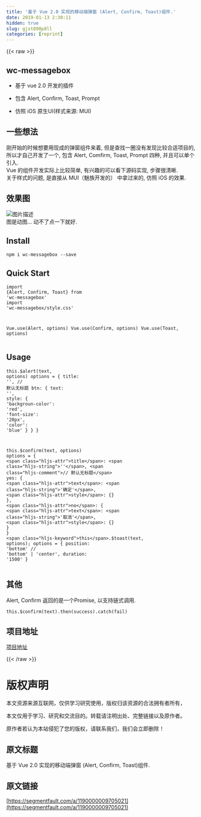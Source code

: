```yaml
---
title: '基于 Vue 2.0 实现的移动端弹窗 (Alert, Confirm, Toast)组件.' 
date: 2019-01-13 2:30:11
hidden: true
slug: gjst890p8ll
categories: [reprint]
---
```


{{< raw >}}

                    
<h2 id="articleHeader0">wc-messagebox</h2>
<ul>
<li><p>基于 vue 2.0 开发的插件</p></li>
<li><p>包含 Alert, Confirm, Toast, Prompt</p></li>
<li><p>仿照 iOS 原生UI(样式来源: MUI)</p></li>
</ul>
<h2 id="articleHeader1">一些想法</h2>
<p>刚开始的时候想要用现成的弹窗组件来着, 但是查找一圈没有发现比较合适项目的, 所以才自己开发了一个, 包含 Alert, Comfirm, Toast, Prompt 四种, 并且可以单个引入.<br>Vue 的组件开发实际上比较简单, 有兴趣的可以看下源码实现, 步骤很清晰. <br>关于样式的问题, 是直接从 MUI（魅族开发的） 中拿过来的, 仿照 iOS 的效果.</p>
<h2 id="articleHeader2">效果图</h2>
<p><span class="img-wrap"><img data-src="/img/bVQxkR?w=368&amp;h=624" src="https://static.alili.tech/img/bVQxkR?w=368&amp;h=624" alt="图片描述" title="图片描述" style="cursor: pointer; display: inline;"></span><br>图是动图... 动不了点一下就好.</p>
<h2 id="articleHeader3">Install</h2>
<div class="widget-codetool" style="display:none;">
      <div class="widget-codetool--inner">
      <span class="selectCode code-tool" data-toggle="tooltip" data-placement="top" title="" data-original-title="全选"></span>
      <span type="button" class="copyCode code-tool" data-toggle="tooltip" data-placement="top" data-clipboard-text="npm i wc-messagebox --save" title="" data-original-title="复制"></span>
      <span type="button" class="saveToNote code-tool" data-toggle="tooltip" data-placement="top" title="" data-original-title="放进笔记"></span>
      </div>
      </div><pre class="hljs stylus"><code class="shell" style="word-break: break-word; white-space: initial;">npm <span class="hljs-selector-tag">i</span> wc-messagebox --save</code></pre>
<h2 id="articleHeader4">Quick Start</h2>
<div class="widget-codetool" style="display:none;">
      <div class="widget-codetool--inner">
      <span class="selectCode code-tool" data-toggle="tooltip" data-placement="top" title="" data-original-title="全选"></span>
      <span type="button" class="copyCode code-tool" data-toggle="tooltip" data-placement="top" data-clipboard-text="import {Alert, Confirm, Toast} from 'wc-messagebox'
import 'wc-messagebox/style.css'

Vue.use(Alert, options)
Vue.use(Confirm, options)
Vue.use(Toast, options)" title="" data-original-title="复制"></span>
      <span type="button" class="saveToNote code-tool" data-toggle="tooltip" data-placement="top" title="" data-original-title="放进笔记"></span>
      </div>
      </div><pre class="javascript hljs"><code class="javascript"><span class="hljs-keyword">import</span> {Alert, Confirm, Toast} <span class="hljs-keyword">from</span> <span class="hljs-string">'wc-messagebox'</span>
<span class="hljs-keyword">import</span> <span class="hljs-string">'wc-messagebox/style.css'</span>

Vue.use(Alert, options)
Vue.use(Confirm, options)
Vue.use(Toast, options)</code></pre>
<h2 id="articleHeader5">Usage</h2>
<div class="widget-codetool" style="display:none;">
      <div class="widget-codetool--inner">
      <span class="selectCode code-tool" data-toggle="tooltip" data-placement="top" title="" data-original-title="全选"></span>
      <span type="button" class="copyCode code-tool" data-toggle="tooltip" data-placement="top" data-clipboard-text="this.$alert(text, options)
options = {
    title: '',  // 默认无标题
    btn: {
        text: '',
        style: {
            'backgroun-color': 'red',
            'font-size': '20px',
            'color': 'blue'
        }
    }
}

this.$confirm(text, options)
options = {
    title: '', // 默认无标题
    yes: {
        text: '确定',
        style: {}
    },
    no: {
        text: '取消',
        style: {}
    }
}
this.$toast(text, options);
options = {
    position: 'bottom' // 'bottom' | 'center',
    duration: '1500'
}
" title="" data-original-title="复制"></span>
      <span type="button" class="saveToNote code-tool" data-toggle="tooltip" data-placement="top" title="" data-original-title="放进笔记"></span>
      </div>
      </div><pre class="javascript hljs"><code class="javascript"><span class="hljs-keyword">this</span>.$alert(text, options)
options = {
    <span class="hljs-attr">title</span>: <span class="hljs-string">''</span>,  <span class="hljs-comment">// 默认无标题</span>
    btn: {
        <span class="hljs-attr">text</span>: <span class="hljs-string">''</span>,
        <span class="hljs-attr">style</span>: {
            <span class="hljs-string">'backgroun-color'</span>: <span class="hljs-string">'red'</span>,
            <span class="hljs-string">'font-size'</span>: <span class="hljs-string">'20px'</span>,
            <span class="hljs-string">'color'</span>: <span class="hljs-string">'blue'</span>
        }
    }
}

<span class="hljs-keyword">this</span>.$confirm(text, options)
options = {
    <span class="hljs-attr">title</span>: <span class="hljs-string">''</span>, <span class="hljs-comment">// 默认无标题</span>
    yes: {
        <span class="hljs-attr">text</span>: <span class="hljs-string">'确定'</span>,
        <span class="hljs-attr">style</span>: {}
    },
    <span class="hljs-attr">no</span>: {
        <span class="hljs-attr">text</span>: <span class="hljs-string">'取消'</span>,
        <span class="hljs-attr">style</span>: {}
    }
}
<span class="hljs-keyword">this</span>.$toast(text, options);
options = {
    <span class="hljs-attr">position</span>: <span class="hljs-string">'bottom'</span> <span class="hljs-comment">// 'bottom' | 'center',</span>
    duration: <span class="hljs-string">'1500'</span>
}
</code></pre>
<h2 id="articleHeader6">其他</h2>
<p>Alert, Confirm 返回的是一个Promise, 以支持链式调用.</p>
<div class="widget-codetool" style="display:none;">
      <div class="widget-codetool--inner">
      <span class="selectCode code-tool" data-toggle="tooltip" data-placement="top" title="" data-original-title="全选"></span>
      <span type="button" class="copyCode code-tool" data-toggle="tooltip" data-placement="top" data-clipboard-text="this.$confirm(text).then(success).catch(fail)" title="" data-original-title="复制"></span>
      <span type="button" class="saveToNote code-tool" data-toggle="tooltip" data-placement="top" title="" data-original-title="放进笔记"></span>
      </div>
      </div><pre class="javascript hljs"><code class="javascript" style="word-break: break-word; white-space: initial;"><span class="hljs-keyword">this</span>.$confirm(text).then(success).catch(fail)</code></pre>
<h2 id="articleHeader7">项目地址</h2>
<p><a href="https://github.com/helicopters/wc-messagebox" rel="nofollow noreferrer" target="_blank">项目地址</a></p>

                
{{< /raw >}}

# 版权声明
本文资源来源互联网，仅供学习研究使用，版权归该资源的合法拥有者所有，

本文仅用于学习、研究和交流目的。转载请注明出处、完整链接以及原作者。

原作者若认为本站侵犯了您的版权，请联系我们，我们会立即删除！

## 原文标题
基于 Vue 2.0 实现的移动端弹窗 (Alert, Confirm, Toast)组件.

## 原文链接
[https://segmentfault.com/a/1190000009705021](https://segmentfault.com/a/1190000009705021)

